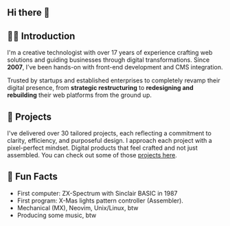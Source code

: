 ## Hi there 👋

## 👨‍💻 Introduction
I'm a creative technologist with over 17 years of experience crafting web solutions and guiding businesses through digital transformations. Since **2007**, I’ve been hands-on with front-end development and CMS integration.  

Trusted by startups and established enterprises to completely revamp their digital presence, from **strategic restructuring** to **redesigning and rebuilding** their web platforms from the ground up.

## 💼 Projects
I've delivered over 30 tailored projects, each reflecting a commitment to clarity, efficiency, and purposeful design. I approach each project with a pixel-perfect mindset. Digital products that feel crafted and not just assembled. You can check out some of those [projects here](https://www.behance.net/lichtwald).

## 🔮 Fun Facts 
+ First computer: ZX-Spectrum with Sinclair BASIC in 1987
+ First program: X-Mas lights pattern controller (Assembler).
+ Mechanical (MX), Neovim, Unix/Linux, btw
+ Producing some music, btw

<!--
**cdnik/cdnik** is a ✨ _special_ ✨ repository because its `README.md` (this file) appears on your GitHub profile.

Here are some ideas to get you started:

- 🔭 I’m currently working on ...
- 🌱 I’m currently learning ...
- 👯 I’m looking to collaborate on ...
- 🤔 I’m looking for help with ...
- 💬 Ask me about ...
- 📫 How to reach me: ...
- 😄 Pronouns: ...
- ⚡ Fun fact: ...
-->
